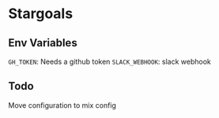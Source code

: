 Stargoals
=========

## Env Variables

`GH_TOKEN`: Needs a github token
`SLACK_WEBHOOK`: slack webhook

## Todo

Move configuration to mix config
